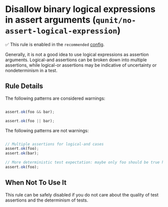 # Disallow binary logical expressions in assert arguments (`qunit/no-assert-logical-expression`)

✅ This rule is enabled in the `recommended` [config](https://github.com/platinumazure/eslint-plugin-qunit/blob/master/README.md#configurations).

<!-- end auto-generated rule header -->

Generally, it is not a good idea to use logical expressions as assertion arguments. Logical-and assertions can be broken down into multiple assertions, while logical-or assertions may be indicative of uncertainty or nondeterminism in a test.

## Rule Details

The following patterns are considered warnings:

```js

assert.ok(foo && bar);

assert.ok(foo || bar);

```

The following patterns are not warnings:

```js

// Multiple assertions for logical-and cases
assert.ok(foo);
assert.ok(bar);

// More deterministic test expectation: maybe only foo should be true here
assert.ok(foo);

```

## When Not To Use It

This rule can be safely disabled if you do not care about the quality of test assertions and the determinism of tests.
